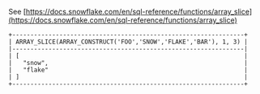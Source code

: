 See [https://docs.snowflake.com/en/sql-reference/functions/array_slice](https://docs.snowflake.com/en/sql-reference/functions/array_slice)
```
+----------------------------------------------------------------+
| ARRAY_SLICE(ARRAY_CONSTRUCT('FOO','SNOW','FLAKE','BAR'), 1, 3) |
|----------------------------------------------------------------|
| [                                                              |
|   "snow",                                                      |
|   "flake"                                                      |
| ]                                                              |
+----------------------------------------------------------------+
```
